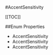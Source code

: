 #AccentSensitivity

[[TOC]]

##Enum Properties 

* AccentSensitivity
* AccentSensitivity
* AccentSensitivity